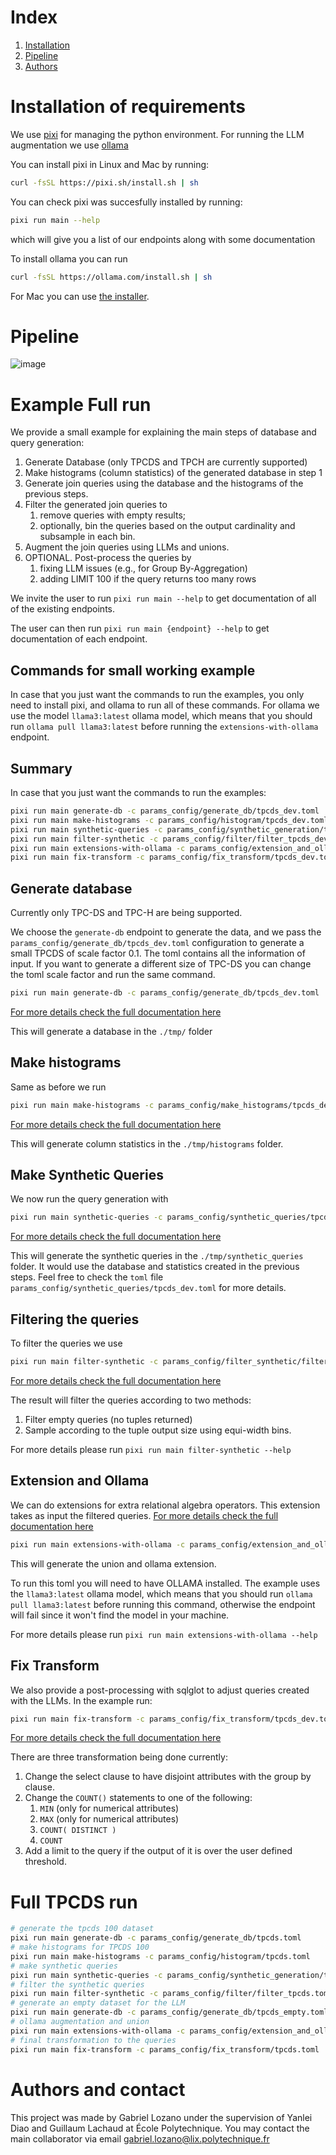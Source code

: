 # Index
1. [Installation](#installation-of-requirements)
1. [Pipeline](#pipeline)
1. [Authors](#authors-and-contact)


# Installation of requirements

We use [pixi](https://pixi.sh/latest/) for managing the python environment.
For running the LLM augmentation we use [ollama](https://ollama.com/)

You can install pixi in Linux and Mac by running:

```bash
curl -fsSL https://pixi.sh/install.sh | sh
```

You can check pixi was succesfully installed by running:

```bash
pixi run main --help
```

which will give you a list of our endpoints along with some documentation


To install ollama you can run 

```bash
curl -fsSL https://ollama.com/install.sh | sh
```

For Mac you can use [the installer](https://ollama.com/download/mac).

# Pipeline
![image](https://matematikoi.github.io/org/images/pipeline_query_generation.png)

# Example Full run

We provide a small example for explaining the main steps of database and query generation: 
1. Generate Database (only TPCDS and TPCH are currently supported)
1. Make histograms (column statistics) of the generated database in step 1
1. Generate join queries using the database and the histograms of the previous steps.
1. Filter the generated join queries to  
	1. remove queries with empty results;
	1. optionally, bin the queries based on the output cardinality and subsample in each bin.  
1. Augment the join queries using LLMs and unions.
1. OPTIONAL. Post-process the queries by 
	1. fixing LLM issues (e.g., for Group By-Aggregation)
	1. adding LIMIT 100 if the query returns too many rows 

We invite the user to run `pixi run main --help` to get documentation of all of the existing endpoints. 

The user can then run `pixi run main {endpoint} --help` to get documentation 
of each endpoint.

## Commands for small working example
In case that you just want the commands to run the examples, you only need to 
install pixi, and ollama to run all of these commands. For ollama we use the 
model `llama3:latest` ollama model, which means that you should run
`ollama pull llama3:latest` before running the `extensions-with-ollama` endpoint.

## Summary
In case that you just want the commands to run the examples:

```bash
pixi run main generate-db -c params_config/generate_db/tpcds_dev.toml
pixi run main make-histograms -c params_config/histogram/tpcds_dev.toml
pixi run main synthetic-queries -c params_config/synthetic_generation/tpcds_dev.toml
pixi run main filter-synthetic -c params_config/filter/filter_tpcds_dev.toml
pixi run main extensions-with-ollama -c params_config/extension_and_ollama/tpcds_dev.toml
pixi run main fix-transform -c params_config/fix_transform/tpcds_dev.toml
```

## **Generate database**

Currently only TPC-DS and TPC-H are being supported.

We choose the `generate-db` endpoint to generate the data, and we pass
the `params_config/generate_db/tpcds_dev.toml` configuration to
generate a small TPCDS of scale factor 0.1. The toml contains all the 
information of input. If you want to generate a different size of TPC-DS
you can change the toml scale factor and run the same command.

```bash
pixi run main generate-db -c params_config/generate_db/tpcds_dev.toml
```
[For more details
check the full documentation here](./docs/endpoints/generate_db.md)

This will generate a database in the `./tmp/` folder
## **Make histograms**

Same as before we run
```bash
pixi run main make-histograms -c params_config/make_histograms/tpcds_dev.toml
```
[For more details
check the full documentation here](./docs/endpoints/histogram.md)

This will generate column statistics in the `./tmp/histograms` folder.

## **Make Synthetic Queries**

We now run the query generation with 
```bash
pixi run main synthetic-queries -c params_config/synthetic_queries/tpcds_dev.toml
```
[For more details
check the full documentation here](./docs/endpoints/synthetic_generation.md)

This will generate the synthetic queries in the `./tmp/synthetic_queries` 
folder. It would use the database and statistics created in the previous steps.
Feel free to check the `toml` file `params_config/synthetic_queries/tpcds_dev.toml`
for more details.
## **Filtering the queries**

To filter the queries we use 
```bash
pixi run main filter-synthetic -c params_config/filter_synthetic/filter_tpcds_dev.toml
```
[For more details
check the full documentation here](./docs/endpoints/filter.md)

The result will filter the queries according to two methods:
1. Filter empty queries (no tuples returned)
1. Sample according to the tuple output size using equi-width bins. 

For more details please run `pixi run main filter-synthetic --help`

## **Extension and Ollama**

We can do extensions for extra relational algebra operators.
This extension takes as input the filtered queries. 
[For more details
check the full documentation here](./docs/endpoints/extension_and_ollama.md)

```bash
pixi run main extensions-with-ollama -c params_config/extension_and_ollama/tpcds_dev.toml
```
This will generate the union and ollama extension.

To run this toml you will need to have OLLAMA installed. The example 
uses the `llama3:latest` ollama model, which means that you should run
`ollama pull llama3:latest` before running this command, otherwise the endpoint
will fail since it won't find the model in your machine.

For more details please run `pixi run main extensions-with-ollama --help`
## **Fix Transform**
We also provide a post-processing with sqlglot to adjust queries created
with the LLMs. In the example run:
```bash
pixi run main fix-transform -c params_config/fix_transform/tpcds_dev.toml
```
[For more details
check the full documentation here](./docs/endpoints/.md)

There are three transformation being done currently:
1. Change the select clause to have disjoint attributes with the 
group by clause.
1. Change the `COUNT()` statements to one of the following:
    1. `MIN` (only for numerical attributes)
    1. `MAX` (only for numerical attributes)
    1. `COUNT( DISTINCT )`
    1. `COUNT`
1. Add a limit to the query if the output of it is over the user defined 
threshold.

# Full TPCDS run

```bash
# generate the tpcds 100 dataset
pixi run main generate-db -c params_config/generate_db/tpcds.toml
# make histograms for TPCDS 100
pixi run main make-histograms -c params_config/histogram/tpcds.toml
# make synthetic queries
pixi run main synthetic-queries -c params_config/synthetic_generation/tpcds.toml
# filter the synthetic queries
pixi run main filter-synthetic -c params_config/filter/filter_tpcds.toml
# generate an empty dataset for the LLM
pixi run main generate-db -c params_config/generate_db/tpcds_empty.toml
# ollama augmentation and union
pixi run main extensions-with-ollama -c params_config/extension_and_ollama/tpcds_llama4.toml
# final transformation to the queries
pixi run main fix-transform -c params_config/fix_transform/tpcds.toml
```

# Authors and contact
This project was made by Gabriel Lozano under the supervision of Yanlei Diao
and Guillaum Lachaud at École Polytechnique.
You may contact the main collaborator via email 
[gabriel.lozano@lix.polytechnique.fr](mailto:gabriel.lozano@lix.polytechnique.fr)

